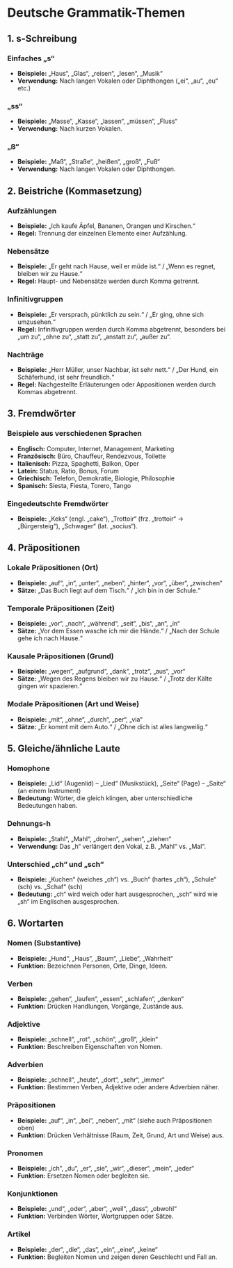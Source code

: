 # Deutsche Grammatik-Themen

## 1. s-Schreibung

### Einfaches „s“
- **Beispiele:** „Haus“, „Glas“, „reisen“, „lesen“, „Musik“
- **Verwendung:** Nach langen Vokalen oder Diphthongen („ei“, „au“, „eu“ etc.)

### „ss“
- **Beispiele:** „Masse“, „Kasse“, „lassen“, „müssen“, „Fluss“
- **Verwendung:** Nach kurzen Vokalen.

### „ß“
- **Beispiele:** „Maß“, „Straße“, „heißen“, „groß“, „Fuß“
- **Verwendung:** Nach langen Vokalen oder Diphthongen.

## 2. Beistriche (Kommasetzung)

### Aufzählungen
- **Beispiele:** „Ich kaufe Äpfel, Bananen, Orangen und Kirschen.“
- **Regel:** Trennung der einzelnen Elemente einer Aufzählung.

### Nebensätze
- **Beispiele:** „Er geht nach Hause, weil er müde ist.“ / „Wenn es regnet, bleiben wir zu Hause.“
- **Regel:** Haupt- und Nebensätze werden durch Komma getrennt.

### Infinitivgruppen
- **Beispiele:** „Er versprach, pünktlich zu sein.“ / „Er ging, ohne sich umzusehen.“
- **Regel:** Infinitivgruppen werden durch Komma abgetrennt, besonders bei „um zu“, „ohne zu“, „statt zu“, „anstatt zu“, „außer zu“.

### Nachträge
- **Beispiele:** „Herr Müller, unser Nachbar, ist sehr nett.“ / „Der Hund, ein Schäferhund, ist sehr freundlich.“
- **Regel:** Nachgestellte Erläuterungen oder Appositionen werden durch Kommas abgetrennt.

## 3. Fremdwörter

### Beispiele aus verschiedenen Sprachen

- **Englisch:** Computer, Internet, Management, Marketing
- **Französisch:** Büro, Chauffeur, Rendezvous, Toilette
- **Italienisch:** Pizza, Spaghetti, Balkon, Oper
- **Latein:** Status, Ratio, Bonus, Forum
- **Griechisch:** Telefon, Demokratie, Biologie, Philosophie
- **Spanisch:** Siesta, Fiesta, Torero, Tango

### Eingedeutschte Fremdwörter
- **Beispiele:** „Keks“ (engl. „cake“), „Trottoir“ (frz. „trottoir“ → „Bürgersteig“), „Schwager“ (lat. „socius“).

## 4. Präpositionen

### Lokale Präpositionen (Ort)
- **Beispiele:** „auf“, „in“, „unter“, „neben“, „hinter“, „vor“, „über“, „zwischen“
- **Sätze:** „Das Buch liegt auf dem Tisch.“ / „Ich bin in der Schule.“

### Temporale Präpositionen (Zeit)
- **Beispiele:** „vor“, „nach“, „während“, „seit“, „bis“, „an“, „in“
- **Sätze:** „Vor dem Essen wasche ich mir die Hände.“ / „Nach der Schule gehe ich nach Hause.“

### Kausale Präpositionen (Grund)
- **Beispiele:** „wegen“, „aufgrund“, „dank“, „trotz“, „aus“, „vor“
- **Sätze:** „Wegen des Regens bleiben wir zu Hause.“ / „Trotz der Kälte gingen wir spazieren.“

### Modale Präpositionen (Art und Weise)
- **Beispiele:** „mit“, „ohne“, „durch“, „per“, „via“
- **Sätze:** „Er kommt mit dem Auto.“ / „Ohne dich ist alles langweilig.“

## 5. Gleiche/ähnliche Laute

### Homophone
- **Beispiele:** „Lid“ (Augenlid) – „Lied“ (Musikstück), „Seite“ (Page) – „Saite“ (an einem Instrument)
- **Bedeutung:** Wörter, die gleich klingen, aber unterschiedliche Bedeutungen haben.

### Dehnungs-h
- **Beispiele:** „Stahl“, „Mahl“, „drohen“, „sehen“, „ziehen“
- **Verwendung:** Das „h“ verlängert den Vokal, z.B. „Mahl“ vs. „Mal“.

### Unterschied „ch“ und „sch“
- **Beispiele:** „Kuchen“ (weiches „ch“) vs. „Buch“ (hartes „ch“), „Schule“ (sch) vs. „Schaf“ (sch)
- **Bedeutung:** „ch“ wird weich oder hart ausgesprochen, „sch“ wird wie „sh“ im Englischen ausgesprochen.

## 6. Wortarten

### Nomen (Substantive)
- **Beispiele:** „Hund“, „Haus“, „Baum“, „Liebe“, „Wahrheit“
- **Funktion:** Bezeichnen Personen, Orte, Dinge, Ideen.

### Verben
- **Beispiele:** „gehen“, „laufen“, „essen“, „schlafen“, „denken“
- **Funktion:** Drücken Handlungen, Vorgänge, Zustände aus.

### Adjektive
- **Beispiele:** „schnell“, „rot“, „schön“, „groß“, „klein“
- **Funktion:** Beschreiben Eigenschaften von Nomen.

### Adverbien
- **Beispiele:** „schnell“, „heute“, „dort“, „sehr“, „immer“
- **Funktion:** Bestimmen Verben, Adjektive oder andere Adverbien näher.

### Präpositionen
- **Beispiele:** „auf“, „in“, „bei“, „neben“, „mit“ (siehe auch Präpositionen oben)
- **Funktion:** Drücken Verhältnisse (Raum, Zeit, Grund, Art und Weise) aus.

### Pronomen
- **Beispiele:** „ich“, „du“, „er“, „sie“, „wir“, „dieser“, „mein“, „jeder“
- **Funktion:** Ersetzen Nomen oder begleiten sie.

### Konjunktionen
- **Beispiele:** „und“, „oder“, „aber“, „weil“, „dass“, „obwohl“
- **Funktion:** Verbinden Wörter, Wortgruppen oder Sätze.

### Artikel
- **Beispiele:** „der“, „die“, „das“, „ein“, „eine“, „keine“
- **Funktion:** Begleiten Nomen und zeigen deren Geschlecht und Fall an.
